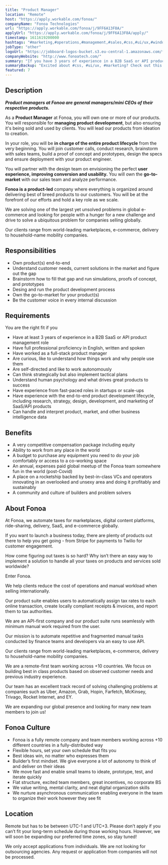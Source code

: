```yaml
---
title: "Product Manager"
location: "Remote"
host: "https://apply.workable.com/fonoa/"
companyName: "Fonoa Technologies"
url: "https://apply.workable.com/fonoa/j/9FF6A13F8A/"
applyUrl: "https://apply.workable.com/fonoa/j/9FF6A13F8A/apply/"
timestamp: 1611619200000
hashtags: "#marketing,#operations,#management,#sales,#css,#ui/ux,#windows,#aws,#content,#office"
jobType: "other"
logoUrl: "https://jobboard-logos-bucket.s3.eu-central-1.amazonaws.com/fonoa-technologies"
companyWebsite: "http://www.fonoatech.com/"
summary: "If you have 3 years of experience in a B2B SaaS or API product management role, Fonoa Technologies is looking for someone with your skillset."
summaryBackup: "Excited about #css, #ui/ux, #marketing? Check out this job post!"
featured: 7
---
```


## Description

_**Product managers at Fonoa are general managers/mini CEOs of their respective products.**_

As a **Product Manager** at Fonoa, you will own one or more of our products. You will responsible for **managing product development**, but also ensuring it's being sold and used by clients. You will lead our products from ideation to creation.

In your role, you will be **in charge of the entire product lifecycle** from the very beginning. You will join customer calls, conduct research, brainstorm with sales teams, build a proof of concept and prototypes, design the specs and ensure deployment with your product engineer.

You will partner with the design team on envisioning the perfect **user experience, improving conversion and usability.** You will own the **go-to-market** with our sales team and analyze performance.

**Fonoa is a product-led** company where everything is organized around delivering best of breed products to our customers. You will be at the forefront of our efforts and hold a key role as we scale.

We are solving one of the largest yet unsolved problems in global e-commerce and looking for people with a hunger for a new challenge and drive to solve a ubiquitous problem for companies selling globally.

Our clients range from world-leading marketplaces, e-commerce, delivery to household-name mobility companies.

## Responsibilities

*   Own product(s) end-to-end
*   Understand customer needs, current solutions in the market and figure out the gap
*   Brainstorm how to fill that gap and run simulations, proofs of concept, and prototypes
*   Desing and run the product development process
*   Own the go-to-market for your product(s)
*   Be the customer voice in every internal discussion

## Requirements

You are the right fit if you

*   Have at least 3 years of experience in a B2B SaaS or API product management role
*   Have full professional proficiency in English, written and spoken
*   Have worked as a full-stack product manager
*   Are curious, like to understand how things work and why people use them
*   Are self-directed and like to work autonomously
*   Can think strategically but also implement tactical plans
*   Understand human psychology and what drives great products to success
*   Have experience from fast-paced roles in startups or scale-ups
*   Have experience with the end-to-end product development lifecycle, including research, strategy, design, development, and marketing of SaaS/API products
*   Can handle and interpret product, market, and other business intelligence data

## Benefits

*   A very competitive compensation package including equity
*   Ability to work from any place in the world
*   A budget to purchase any equipment you need to do your job comfortably or access to a co-working space
*   An annual, expenses paid global meetup of the Fonoa team somewhere fun in the world (post-Covid)
*   A place on a rocketship backed by best-in-class VCs and operators innovating in an overlooked and unsexy area and doing it profitably and sustainably
*   A community and culture of builders and problem solvers

## About Fonoa

At Fonoa, we automate taxes for marketplaces, digital content platforms, ride-sharing, delivery, SaaS, and e-commerce globally.

If you want to launch a business today, there are plenty of products out there to help you get going - from Stripe for payments to Twilio for customer engagement.

How come figuring out taxes is so hard? Why isn’t there an easy way to implement a solution to handle all your taxes on products and services sold worldwide?

Enter Fonoa.

We help clients reduce the cost of operations and manual workload when selling internationally.

Our product suite enables users to automatically assign tax rates to each online transaction, create locally compliant receipts & invoices, and report them to tax authorities.

We are an API-first company and our product suite runs seamlessly with minimum manual work required from the user.

Our mission is to automate repetitive and fragmented manual tasks conducted by finance teams and developers via an easy to use API.

Our clients range from world-leading marketplaces, e-commerce, delivery to household-name mobility companies.

We are a remote-first team working across +10 countries. We focus on building best in class products based on observed customer needs and previous industry experience.

Our team has an excellent track record of solving challenging problems at companies such as Uber, Amazon, Grab, Hopin, Farfetch, McKinsey, Trivago, Rocket Internet, and EY.

We are expanding our global presence and looking for many new team members to join us!

## Fonoa Culture

*   Fonoa is a fully remote company and team members working across +10 different countries in a fully-distributed way
*   Flexible hours, set your own schedule that fits you
*   Best ideas win, no matter who expresses them
*   Builder’s first mindset. We give everyone a lot of autonomy to think of and deliver on their ideas
*   We move fast and enable small teams to ideate, prototype, test, and iterate quickly
*   Flat structure, excited team members, great incentives, no corporate BS
*   We value writing, mental clarity, and neat digital organization skills
*   We nurture asynchronous communication enabling everyone in the team to organize their work however they see fit

## Location

Remote but has to be between UTC-1 and UTC+3. Please don’t apply if you can’t fit your long-term schedule during those working hours. However, we will soon be expanding our preferred time zones, so stay tuned!

We only accept applications from individuals. We are not looking for outsourcing agencies. Any request or application from companies will not be processed.
